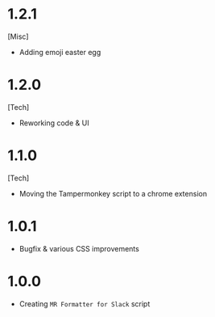 # 1.2.1
[Misc]
* Adding emoji easter egg

# 1.2.0
[Tech]
* Reworking code & UI

# 1.1.0
[Tech]
* Moving the Tampermonkey script to a chrome extension

# 1.0.1
* Bugfix & various CSS improvements

# 1.0.0
* Creating `MR Formatter for Slack` script